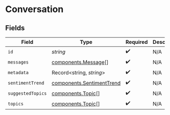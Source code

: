 # Conversation


## Fields

| Field                                                                  | Type                                                                   | Required                                                               | Description                                                            |
| ---------------------------------------------------------------------- | ---------------------------------------------------------------------- | ---------------------------------------------------------------------- | ---------------------------------------------------------------------- |
| `id`                                                                   | *string*                                                               | :heavy_check_mark:                                                     | N/A                                                                    |
| `messages`                                                             | [components.Message](../../models/components/message.md)[]             | :heavy_check_mark:                                                     | N/A                                                                    |
| `metadata`                                                             | Record<string, *string*>                                               | :heavy_check_mark:                                                     | N/A                                                                    |
| `sentimentTrend`                                                       | [components.SentimentTrend](../../models/components/sentimenttrend.md) | :heavy_check_mark:                                                     | N/A                                                                    |
| `suggestedTopics`                                                      | [components.Topic](../../models/components/topic.md)[]                 | :heavy_check_mark:                                                     | N/A                                                                    |
| `topics`                                                               | [components.Topic](../../models/components/topic.md)[]                 | :heavy_check_mark:                                                     | N/A                                                                    |